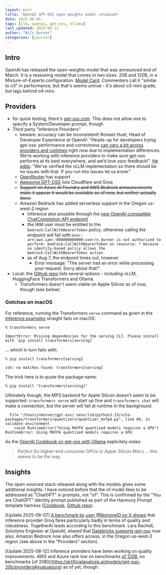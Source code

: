 ```yaml
---
layout: post
title: "OpenAI GPT-OSS open weights model released"
date: 2025-08-06
tags: [llm, openai, gpt-oss, ollama]
last_updated: 2025-08-12
author: "Nils Durner"
categories: [journal]
---
```


## Intro
OpenAI has released the open-weights model that was announced end of March. It is a reasoning model that comes in two sizes: 20B and 120B, in a Mixture-of-Experts configuration. [Model Card](https://openai.com/index/gpt-oss-model-card/). Commenters call it "similar to o3" in performance, but that's seems untrue - it's about o3-mini grade, but lags behind o4-mini.

## Providers
* for quick testing, there's [gpt-oss.com](http://gpt-oss.com). This does not allow one to specify a System/Developer prompt, though
* Third party "Inference Providers"
    * beware: accuracy can be inconsistent! Romain Huet, Head of Developer Experience 
at OpenAI: "Heads-up for developers trying gpt-oss: performance and correctness [can vary a bit across providers and runtimes](https://x.com/romainhuet/status/1952916530792153093) right now due to implementation differences. We’re working with inference providers to make sure gpt-oss performs at its best everywhere, and we’d love your feedback!". [He adds](https://x.com/DKundel/status/1952917845760950475): "We've verified the vLLM implementation so there should be no issues with that. If you run into issues let us know."
    * [OpenRouter](https://openrouter.ai) has support
    * [Awesome GPT-OSS](https://github.com/openai/gpt-oss/blob/main/awesome-gpt-oss.md) lists Cloudflare and Groq
    * ~~Support on Azure AI Foundry and AWS Bedrock announcements make it appear it would be available as of now, but neither actually does.~~ 
    * Amazon Bedrock has added serverless support in the Oregon us-west-2 region
        * inference also possible through the [new OpenAI-compatible ChatCompletion API endpoint](https://docs.aws.amazon.com/bedrock/latest/userguide/inference-chat-completions.html)
        * the IAM user must be entitled to the `bedrock:CallWithBearerToken` policy, otherwise calling the endpoint will fail with `User: arn:aws:iam::000000000000:user/n.durner is not authorized to perform: bedrock:CallWithBearerToken on resource: * because no identity-based policy allows the bedrock:CallWithBearerToken action`
        * as of Aug 7, the endpoint times out, however
            * Error message: "The server had an error while processing your request. Sorry about that!".
* Local: the [Github repo](https://github.com/openai/gpt-oss/) lists several options - including vLLM, HuggingFace Transformers and Ollama.
    * Transformers doesn't seem viable on Apple Silicon as of now, though (see below)

### Gotchas on macOS
For reference, running the Transformers `serve` command as given in the [Inference examples](https://github.com/openai/gpt-oss/tree/main?tab=readme-ov-file#inference-examples) straight fails on macOS:
```
% transformers serve

ImportError: Missing dependencies for the serving CLI. Please install with `pip install transformers[serving]`
```
... which in turn fails with:
```
% pip install transformers[serving]

zsh: no matches found: transformers[serving]
```
The trick here is to quote the package name:
```
% pip install "transformers[serving]"
```

Ultimately though, the MPS backend for Apple Silicon doesn't seem to be supported: `transformers serve` will start up fine and `transformers chat` will make a connection, but the server will fail at runtime in the background:
```
  File "/Users/ndurner/gpt-oss/.venv/lib/python3.13/site-packages/transformers/quantizers/quantizer_mxfp4.py", line 60, in validate_environment
    raise RuntimeError("Using MXFP4 quantized models requires a GPU")
RuntimeError: Using MXFP4 quantized models requires a GPU
```

As the [OpenAI Cookbook on gpt-oss with Ollama](https://cookbook.openai.com/articles/gpt-oss/run-locally-ollama) explicitely notes:
> *Perfect for* higher-end consumer GPUs or *Apple Silicon Macs*
... this seems to be the way.

## Insights
The open-sourced stack released along with the models gives some additional insights. I have noticed before that the o1 model likes to be addressed as "ChatGPT" in prompts, not "o1". This is confirmed by the "You are ChatGPT" identity prompt published as part of the Harmony Prompt template harness ([Cookbook](https://cookbook.openai.com/articles/openai-harmony), [Github repo](https://github.com/openai/harmony)).

[Update 2025-08-07]
[A benchmark by user @NomoreID on X shows](https://x.com/Hangsiin/status/1953103172173754632) that inference provider Groq fares particularly badly in terms of quality and robustness. TogetherAI leads according to this benchmark. Lara Rachidi, Solutions Engineer at OpenAI, shared that [Databricks supports gpt-oss](https://www.linkedin.com/posts/lara-rachidi_introducing-openais-new-open-models-on-databricks-activity-7359141197061230594-BC8B?utm_source=share&utm_medium=member_desktop&rcm=ACoAAAGX2jIBd6RDsNRYv13Bvu3x4nnCNu96SEw) now also. Amazon Bedrock now also offers access, in the Oregon us-west-2 region (see above in the "Providers" section).

[Update 2025-08-12]
Inference providers have been working on quality improvements. AWS and Azure rank low on benchmarks [of 120B](https://artificialanalysis.ai/models/gpt-oss-120b/providers#evaluations), no benchmarks [of 20B])(https://artificialanalysis.ai/models/gpt-oss-20b/providers#evaluations) as of yet, though.